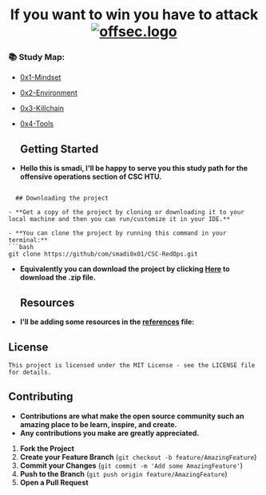 <h1 align="center">
  If you want to win you have to attack
  <br>
  <a href="https://github.com/smadi0x86/CSC-RedOps"><img src="https://giffiles.alphacoders.com/156/15675.gif" alt="offsec.logo"></a>
  <br>
  
  ### 📚 Study Map:

+ [0x1-Mindset](https://github.com/smadi0x86/CSC-RedOps/tree/main/Start/0x1-Mindset)
+ [0x2-Environment](https://github.com/smadi0x86/CSC-RedOps/tree/main/Start/0x2-Environment)
+ [0x3-Killchain](https://github.com/smadi0x86/CSC-RedOps/tree/main/Start/0x3-KillChain)
+ [0x4-Tools](https://github.com/smadi0x86/CSC-RedOps/tree/main/Start/0x4-Tools)

  ## Getting Started

- **Hello this is smadi, I'll be happy to serve you this study path for the offensive operations section of CSC HTU.**
```
  
  ## Downloading the project

- **Get a copy of the project by cloning or downloading it to your local machine and then you can run/customize it in your IDE.**

- **You can clone the project by running this command in your terminal:**
```bash
git clone https://github/com/smadi0x01/CSC-RedOps.git
```
- **Equivalently you can download the project by clicking [Here](https://github.com/smadi0x01/CSC-RedOps/archive/refs/heads/main.zip) to download the .zip file.**

  ## Resources

- **I'll be adding some resources in the [references](https://github.com/smadi0x01/CSC-RedOps/blob/main/Learn/references.txt) file:**

## License

```
This project is licensed under the MIT License - see the LICENSE file for details.
```

## Contributing

- **Contributions are what make the open source community such an amazing place to be learn, inspire, and create.**
- **Any contributions you make are greatly appreciated.**

1. **Fork the Project**
2. **Create your Feature Branch** (`git checkout -b feature/AmazingFeature`)
3. **Commit your Changes** (`git commit -m 'Add some AmazingFeature'`)
4. **Push to the Branch** (`git push origin feature/AmazingFeature`)
5. **Open a Pull Request**
